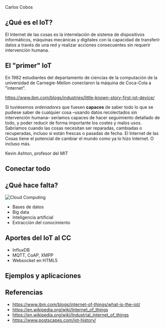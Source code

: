 <!-- .slide: data-background="https://miro.medium.com/max/1024/1*92OdlxNqI3iChI5kNl1MFg.jpeg" data-background-position="top center" data-background-size="contain" data-background-opacity="0.8" -->
Carlos Cobos <!-- .element: style="margin-top:15em" -->


## ¿Qué es el IoT?
<!-- .slide: data-background="https://miro.medium.com/max/1024/1*92OdlxNqI3iChI5kNl1MFg.jpeg" data-background-position="top center" data-background-size="contain" data-background-opacity="0.3" -->
El Internet de las cosas es la interrelación de sistema de dispositivos informáticos, máquinas mecánicas y digitales con la capacidad de transferir datos a través de una red y realizar acciones consecuentes sin requerir intervención humana.



## El "primer" IoT
<!-- .slide: data-background="https://thefutureofsmart.files.wordpress.com/2014/09/internet-coke-machine-e1412283088169.png" data-background-position="top center" data-background-opacity="0.3" -->
En 1982 estudiantes del departamento de ciencias de la computación de la universidad de Carnegie-Mellon conectaron la máquina de Coca-Cola a "internet".

https://www.ibm.com/blogs/industries/little-known-story-first-iot-device/


<!-- .slide: data-background="https://e-estonia.com/wp-content/uploads/internet-of-things-1800x972.jpg" data-background-position="top center" data-background-opacity="0.1" -->
Si tuviésemos *ordenadores* que fuesen **capaces** de saber todo lo que se pudiese saber de cualquier cosa –usando datos recolectados sin intervención humana– seríamos capaces de hacer seguimiento detallado de todo, y poder reducir de forma importante los costes y malos usos. Sabríamos cuando las cosas necesitan ser reparadas, cambiadas o recuperadas, incluso si están frescas o pasadas de fecha. El Internet de las Cosas tiene el potencial de cambiar el mundo como ya lo hizo Internet. O incluso más.

Kevin Ashton, profesor del MIT


<!-- .slide: data-background="https://geobrava.files.wordpress.com/2014/12/iot-cloud-of-things-platform.png" data-background-position="top center" data-background-size="contain" data-background-opacity="0.6" -->
## Conectar todo



## ¿Qué hace falta?
![Cloud Computing](http://www.psd4free.com/wp-content/uploads/2011/11/cloud-computing.jpg) <!-- .element: class="fragment" data-fragment-index="1" -->
<!-- ![CPD](https://www.muycomputerpro.com/wp-content/uploads/2016/06/cpd.jpg) .element: class="fragment" data-fragment-index="1" -->


<!-- .slide: data-background="https://upload.wikimedia.org/wikipedia/commons/d/d9/IIoT_Architecture.png" data-background-position="top center" data-background-size="contain" data-background-opacity="1" -->


<!-- .slide: data-background="https://cdn.dribbble.com/users/508588/screenshots/6628161/details_image_08_4x.jpg" data-background-position="top center" data-background-size="contain" data-background-opacity="0.4" -->
* Bases de datos
* Big data
* Inteligencia artificial
* Extracción del conocimiento



## Aportes del IoT al CC
* InfluxDB
* MQTT, CoAP, XMPP
* Websocket en HTML5



## Ejemplos y aplicaciones


<!-- .slide: data-background="img/amazon.jpg" data-background-position="top center" data-background-size="contain" data-background-opacity="1" -->


<!-- .slide: data-background="img/google.jpg" data-background-position="top center" data-background-size="contain" data-background-opacity="1" -->


<!-- .slide: data-background="img/azure.jpg" data-background-position="top center" data-background-size="contain" data-background-opacity="1" -->


<!-- .slide: data-background="img/ibm.jpg" data-background-position="top center" data-background-size="contain" data-background-opacity="1" -->


<!-- .slide: data-background="img/oracle.jpg" data-background-position="top center" data-background-size="contain" data-background-opacity="1" -->


<!-- .slide: data-background="img/fiware.jpg" data-background-position="top center" data-background-size="contain" data-background-opacity="1" -->


<!-- .slide: data-background="img/nodered.jpg" data-background-position="top center" data-background-size="contain" data-background-opacity="1" -->


<!-- .slide: data-background="img/ifttt.jpg" data-background-position="top center" data-background-size="contain" data-background-opacity="1" -->


<!-- .slide: data-background="img/openhab.jpg" data-background-position="top center" data-background-size="contain" data-background-opacity="1" -->



## Referencias
* https://www.ibm.com/blogs/internet-of-things/what-is-the-iot/
* https://en.wikipedia.org/wiki/Internet_of_things
* https://en.wikipedia.org/wiki/Industrial_internet_of_things
* https://www.postscapes.com/iot-history/


<!-- https://media.threatpost.com/wp-content/uploads/sites/103/2018/10/22114828/5G.png
https://www.gizmochina.com/wp-content/uploads/2019/04/Insights-How-IoT-and-Digital-Transformation-Will-Turn-Systems-Integrators-into-Strategic-Integrators.jpg -->